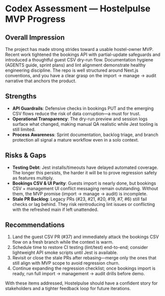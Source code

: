 # Codex Assessment — Hostelpulse MVP Progress

## Overall Impression
The project has made strong strides toward a usable hostel-owner MVP. Recent work tightened the bookings API with partial-update safeguards and introduced a thoughtful guest CSV dry-run flow. Documentation hygiene (AGENTS guide, sprint plans) and lint alignment demonstrate healthy engineering discipline. The repo is well structured around Next.js conventions, and you have a clear grasp on the import → manage → audit narrative that anchors the product.

## Strengths
- **API Guardrails**: Defensive checks in bookings PUT and the emerging CSV flows reduce the risk of data corruption—a must for trust.
- **Operational Transparency**: The dry-run preview and session logs surface what changed, making manual QA realistic while Jest tooling is still limited.
- **Process Awareness**: Sprint documentation, backlog triage, and branch protection all signal a mature workflow even in a solo context.

## Risks & Gaps
- **Testing Debt**: Jest installs/timeouts have delayed automated coverage. The longer this persists, the harder it will be to prove regression safety as features multiply.
- **Bookings CSV & UI Parity**: Guests import is nearly done, but bookings CSV + management UI conflict messaging remain outstanding. Without them, the MVP promise (import → manage → audit) is incomplete.
- **Stale PR Backlog**: Legacy PRs (#23, #21, #20, #19, #7, #6) still fail checks or lag behind. They risk reintroducing lint issues or conflicting with the refreshed main if left unattended.

## Recommendations
1. Land the guest CSV PR (#37) and immediately attack the bookings CSV flow on a fresh branch while the context is warm.
2. Schedule time to restore CI testing (lint/test) end-to-end; consider lightweight API smoke scripts until Jest is available.
3. Revisit or close the stale PRs after rebasing—merge only the ones that still align with MVP scope to avoid regression churn.
4. Continue expanding the regression checklist; once bookings import is ready, run full import → management → audit drills before demo.

With these items addressed, Hostelpulse should have a confident story for stakeholders and a tighter feedback loop for future iterations.
